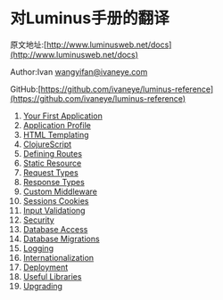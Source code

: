 # 对Luminus手册的翻译

原文地址:[http://www.luminusweb.net/docs](http://www.luminusweb.net/docs)

Author:Ivan <wangyifan@ivaneye.com>

GitHub:[https://github.com/ivaneye/luminus-reference](https://github.com/ivaneye/luminus-reference)

1. [Your First Application](2013-09-14-your_first_application.md)
2. [Application Profile](2013-09-15-application_profile.md)
3. [HTML Templating](2013-09-16-html_templating.md)
4. [ClojureScript](2013-09-17-clojurescript.md)
5. [Defining Routes](2013-09-18-defining_routes.md)
6. [Static Resource](2013-09-19-staticresource.md)
7. [Request Types](2013-09-20-request_types.md)
8. [Response Types](2013-09-21-response_types.md)
9. [Custom Middleware](2013-09-22-custom_middleware.md)
10. [Sessions Cookies](2013-09-23-sessions_cookies.md)
11. [Input Validationg](2013-09-24-input_validation.md)
12. [Security](2013-09-25-security.md)
13. [Database Access](2013-09-26-database_access.md)
14. [Database Migrations](2013-09-27-database_migrations.md)
15. [Logging](2013-09-28-logging.md)
16. [Internationalization](2013-09-29-internationalization.md)
17. [Deployment](2013-09-30-deployment.md)
18. [Useful Libraries](2013-10-01-useful_libraries.md)
19. [Upgrading](2013-10-02-upgrading.md)
